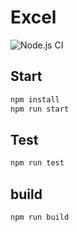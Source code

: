 # Excel

![Node.js CI](https://github.com/nusr/excel/workflows/Node.js%20CI/badge.svg)

## Start

```bash
npm install
npm run start
```

## Test

```bash
npm run test
```

## build

```bash
npm run build
```